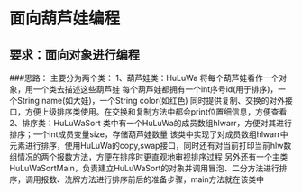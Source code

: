 # 面向葫芦娃编程
## 要求：面向对象进行编程
###思路：
主要分为两个类：
1、葫芦娃类：HuLuWa
  将每个葫芦娃看作一个对象，用一个类去描述这些葫芦娃
  每个葫芦娃都拥有一个int序号id(用于排序)，一个String name(如大娃)，一个String color(如红色)
  同时提供复制、交换的对外接口，方便上级排序类使用。在交换和复制方法中都会print位置细信息，方便查看
2、排序类：HuLuWaSort
  类中有一个HuLuWa的成员数组hlwarr，方便对其进行排序；一个int成员变量size，存储葫芦娃数量
  该类中实现了对成员数组hlwarr中元素进行排序，使用HuLuWa的copy,swap接口，同时还有对当前打印当前hlw数组情况的两个报数方法，方便在排序时更直观地审视排序过程
另外还有一个主类HuLuWaSortMain，负责建立HuLuWaSort的对象并调用冒泡、二分方法进行排序，调用报数、洗牌方法进行排序前后的准备步骤，main方法就在该类中
